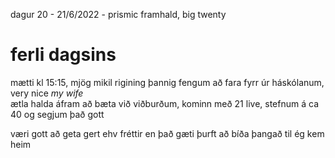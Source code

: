 dagur 20 - 21/6/2022 - prismic framhald, big twenty

# ferli dagsins
mætti kl 15:15, mjög mikil rigining þannig fengum að fara fyrr úr háskólanum, very nice *my wife*  
ætla halda áfram að bæta við viðburðum, kominn með 21 live, stefnum á ca 40 og segjum það gott  

væri gott að geta gert ehv fréttir en það gæti þurft að bíða þangað til ég kem heim